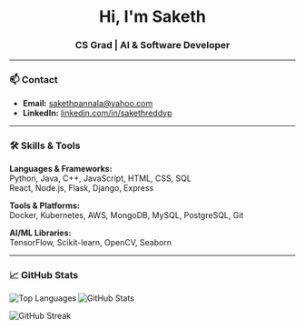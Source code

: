 <h1 align="center">Hi, I'm Saketh</h1>
<h3 align="center">CS Grad | AI & Software Developer</h3>

---

### 📫 Contact
- **Email:** sakethpannala@yahoo.com  
- **LinkedIn:** [linkedin.com/in/sakethreddyp](https://www.linkedin.com/in/sakethreddyp)

---

### 🛠️ Skills & Tools
**Languages & Frameworks:**  
Python, Java, C++, JavaScript, HTML, CSS, SQL  
React, Node.js, Flask, Django, Express  

**Tools & Platforms:**  
Docker, Kubernetes, AWS, MongoDB, MySQL, PostgreSQL, Git  

**AI/ML Libraries:**  
TensorFlow, Scikit-learn, OpenCV, Seaborn

---

### 📈 GitHub Stats
<p>
  <img align="left" src="https://github-readme-stats.vercel.app/api/top-langs?username=skaayth&show_icons=true&locale=en&layout=compact" alt="Top Languages" />
</p>
<p>
  <img align="center" src="https://github-readme-stats.vercel.app/api?username=skaayth&show_icons=true&locale=en" alt="GitHub Stats" />
</p>
<p>
  <img align="center" src="https://github-readme-streak-stats.herokuapp.com/?user=skaayth" alt="GitHub Streak" />
</p>
